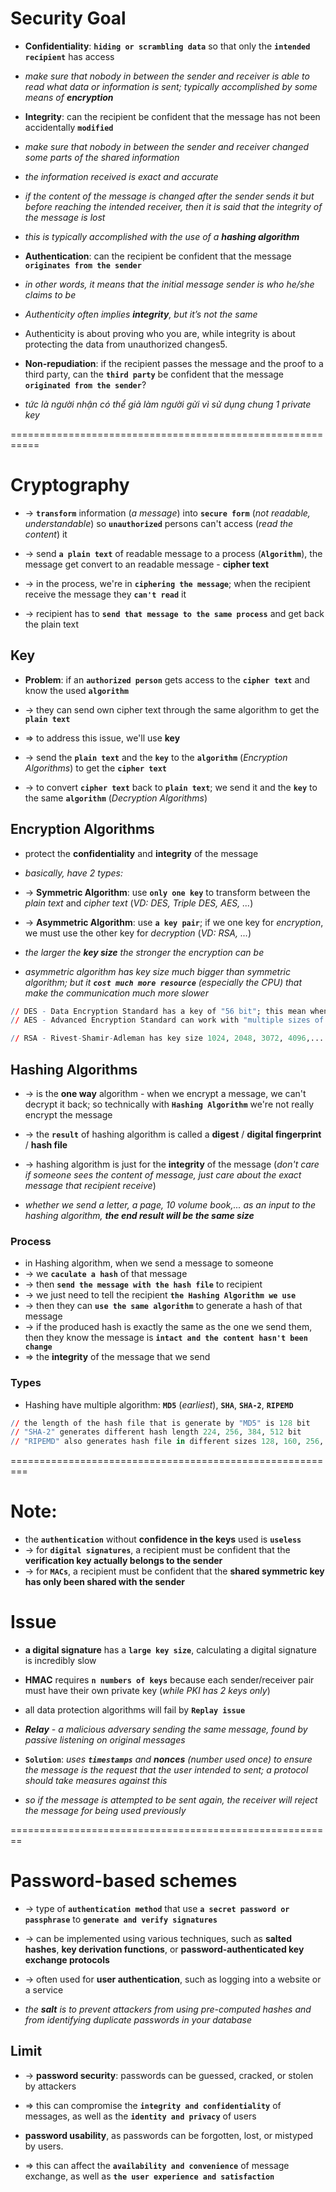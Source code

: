 # Security Goal
* **Confidentiality**: **`hiding or scrambling data`** so that only the **`intended recipient`** has access 
* _make sure that nobody in between the sender and receiver is able to read what data or information is sent; typically accomplished by some means of **encryption**_

* **Integrity**: can the recipient be confident that the message has not been accidentally **`modified`**
* _make sure that nobody in between the sender and receiver changed some parts of the shared information_
* _the information received is exact and accurate_
* _if the content of the message is changed after the sender sends it but before reaching the intended receiver, then it is said that the integrity of the message is lost_ 
* _this is typically accomplished with the use of a **hashing algorithm**_


* **Authentication**: can the recipient be confident that the message **`originates from the sender`**
* _in other words, it means that the initial message sender is who he/she claims to be_
* _Authenticity often implies **integrity**, but it’s not the same_
* Authenticity is about proving who you are, while integrity is about protecting the data from unauthorized changes5.

* **Non-repudiation**: if the recipient passes the message and the proof to a third party, can the **`third party`** be confident that the message **`originated from the sender`**? 
* _tức là người nhận có thể giả làm người gửi vì sử dụng chung 1 private key_

===========================================================
# Cryptography
* -> **`transform`** information (_a message_) into **`secure form`** (_not readable, understandable_) so **`unauthorized`** persons can't access (_read the content_) it 

* -> send **`a plain text`** of readable message to a process (**`Algorithm`**), the message get convert to an readable message - **cipher text**  
* -> in the process, we're in **`ciphering the message`**; when the recipient receive the message they **`can't read`** it
* -> recipient has to **`send that message to the same process`** and get back the plain text

## Key
* **Problem**: if an **`authorized person`** gets access to the **`cipher text`** and know the used **`algorithm`** 
* -> they can send own cipher text through the same algorithm to get the **`plain text`**
* => to address this issue, we'll use **key**

* -> send the **`plain text`** and the **`key`** to the **`algorithm`** (_Encryption Algorithms_) to get the **`cipher text`**
* -> to convert **`cipher text`** back to **`plain text`**; we send it and the **`key`** to the same **`algorithm`** (_Decryption Algorithms_)

## Encryption Algorithms
* protect the **confidentiality** and **integrity** of the message

* _basically, have 2 types:_ 
* -> **Symmetric Algorithm**: use **`only one key`** to transform between the _plain text_ and _cipher text_ (_VD: DES, Triple DES, AES, ..._)
* -> **Asymmetric Algorithm**: use **`a key pair`**; if we one key for _encryption_, we must use the other key for _decryption_ (_VD: RSA, ..._)

* _the larger the **key size** the stronger the encryption can be_
* _asymmetric algorithm has key size much bigger than symmetric algorithm; but it **`cost much more resource`** (especially the CPU) that make the communication much more slower_ 

```r
// DES - Data Encryption Standard has a key of "56 bit"; this mean when we want to use this algorithm the key that we are going to use must be 56 bit of key
// AES - Advanced Encryption Standard can work with "multiple sizes of keys"; we can have a key of size 128 bit or 256 bit

// RSA - Rivest-Shamir-Adleman has key size 1024, 2048, 3072, 4096,...
```

## Hashing Algorithms
* -> is the **one way** algorithm - when we encrypt a message, we can't decrypt it back; so technically with **`Hashing Algorithm`** we're not really encrypt the message
* -> the **`result`** of hashing algorithm is called a **digest** / **digital fingerprint** / **hash file**
* -> hashing algorithm is just for the **integrity** of the message (_don't care if someone sees the content of message, just care about the exact message that recipient receive_)

* _whether we send a letter, a page, 10 volume book,... as an input to the hashing algorithm, **the end result will be the same size**_

### Process
* in Hashing algorithm, when we send a message to someone
* -> we **`caculate a hash`** of that message 
* -> then **`send the message with the hash file`** to recipient
* -> we just need to tell the recipient **`the Hashing Algorithm we use`**
* -> then they can **`use the same algorithm`** to generate a hash of that message
* -> if the produced hash is exactly the same as the one we send them, then they know the message is **`intact and the content hasn't been change`**
* => the **integrity** of the message that we send

### Types
* Hashing have multiple algorithm: **`MD5`** (_earliest_), **`SHA`**, **`SHA-2`**, **`RIPEMD`**

```r
// the length of the hash file that is generate by "MD5" is 128 bit
// "SHA-2" generates different hash length 224, 256, 384, 512 bit
// "RIPEMD" also generates hash file in different sizes 128, 160, 256, 320 bit
```

=========================================================
# Note:
* the **`authentication`** without **confidence in the keys** used is **`useless`**
* -> for **`digital signatures`**, a recipient must be confident that the **verification key actually belongs to the sender** 
* -> for **`MACs`**, a recipient must be confident that the **shared symmetric key has only been shared with the sender**

# Issue
* **a digital signature** has a **`large key size`**, calculating a digital signature is incredibly slow
* **HMAC** requires **`n numbers of keys`** because each sender/receiver pair must have their own private key (_while PKI has 2 keys only_)
* all data protection algorithms will fail by **`Replay issue`** 

* _**Relay** - a malicious adversary sending the same message, found by passive listening on original messages_
* **`Solution`**: _uses **`timestamps`** and **nonces** (number used once) to ensure the message is the request that the user intended to sent; a protocol should take measures against this_
* _so if the message is attempted to be sent again, the receiver will reject the message for being used previously_

========================================================
# Password-based schemes
* -> type of **`authentication method`** that use **`a secret password or passphrase`** to **`generate and verify signatures`** 
* -> can be implemented using various techniques, such as **salted hashes**, **key derivation functions**, or **password-authenticated key exchange protocols**
* -> often used for **user authentication**, such as logging into a website or a service

* _the **salt** is to prevent attackers from using pre-computed hashes and from identifying duplicate passwords in your database_

## Limit
* -> **password security**: passwords can be guessed, cracked, or stolen by attackers
* => this can compromise the **`integrity and confidentiality`** of messages, as well as the **`identity and privacy`** of users 

* **password usability**, as passwords can be forgotten, lost, or mistyped by users. 
* => this can affect the **`availability and convenience`** of message exchange, as well as **`the user experience and satisfaction`**

